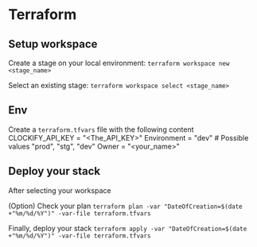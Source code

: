 # Terraform

## Setup workspace

Create a stage on your local environment: `terraform workspace new <stage_name>`

Select an existing stage: `terraform workspace select <stage_name>`

## Env

Create a `terraform.tfvars` file with the following content
CLOCKIFY_API_KEY = "<The_API_KEY>"
Environment = "dev" # Possible values "prod", "stg", "dev"
Owner = "<your_name>"

## Deploy your stack

After selecting your workspace

(Option) Check your plan `terraform plan -var "DateOfCreation=$(date +"%m/%d/%Y")" -var-file terraform.tfvars`

Finally, deploy your stack `terraform apply -var "DateOfCreation=$(date +"%m/%d/%Y")" -var-file terraform.tfvars`
